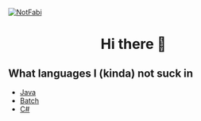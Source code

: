 [![NotFabi](https://readme-typing-svg.herokuapp.com?size=60&color=ff0d59&vCenter=true&height=100&lines=NotFabi)]([https://www.youtube.com/watch?v=a3Z7zEc7AXQ](https://n0tfabi.github.io/))

<h1 align="center">Hi there 👋</h1>

## What languages I (kinda) not suck in
- [Java](https://www.oracle.com/java/technologies/)
- [Batch](https://en.wikibooks.org/wiki/Windows_Batch_Scripting)
- [C#](https://en.wikipedia.org/wiki/C_Sharp_(programming_language))
